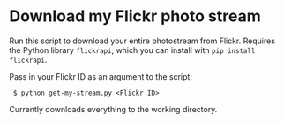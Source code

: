 # Download my Flickr photo stream

Run this script to download your entire photostream from Flickr.  Requires the Python library `flickrapi`, which you can install with `pip install flickrapi`.

Pass in your Flickr ID as an argument to the script:

``` $ python get-my-stream.py <Flickr ID>```

Currently downloads everything to the working directory.